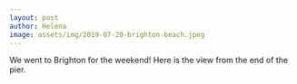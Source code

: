 ```yaml
---
layout: post
author: Helena
image: assets/img/2019-07-20-brighton-beach.jpeg
---
```


We went to Brighton for the weekend! Here is the view from the end of the pier.
